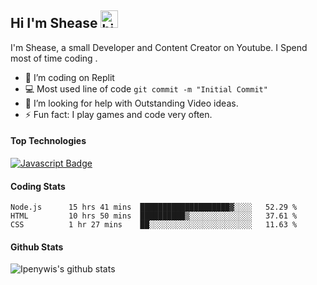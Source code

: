 ## Hi I'm Shease <img src="https://user-images.githubusercontent.com/1303154/88677602-1635ba80-d120-11ea-84d8-d263ba5fc3c0.gif" width="28px" alt="hi">

I'm Shease, a small Developer and Content Creator on Youtube. I Spend most of time coding .

<!-- TODO: Add last video link -->

- 🔭 I’m coding on Replit
- :computer: Most used line of code `git commit -m "Initial Commit"`
- 🤔 I’m looking for help with Outstanding Video ideas.
- ⚡ Fun fact: I play games and code very often.

#### Top Technologies

<!-- TODO: Make technologies links takes you to repositories -->

[![Javascript Badge](https://img.shields.io/badge/-Javascript-F0DB4F?style=for-the-badge&labelColor=black&logo=javascript&logoColor=F0DB4F)](#)

#### Coding Stats

<!--START_SECTION:waka-->
```text
Node.js      15 hrs 41 mins  ████████████████████▓░░░░   52.29 % 
HTML         10 hrs 50 mins  ██████████▒░░░░░░░░░░░░░░   37.61 % 
CSS          1 hr 27 mins    ██░░░░░░░░░░░░░░░░░░░░░░░   11.63 % 
```
<!--END_SECTION:waka-->

#### Github Stats

![Ipenywis's github stats](https://github-readme-stats.vercel.app/api?username=JanVGX&count_private=true&theme=tokyonight&hide=contribs,prs)


[reactplaylist]: https://www.youtube.com/watch?v=KxXXEL-k47Y&list=PLvXDmnBbOF7RnYiZvDwl2Pzcs2kfi10wd
[vscodetutorial]: https://www.youtube.com/watch?v=Bkie2ai8qeE&t=8s
[htmltutorial]: https://www.youtube.com/watch?v=VK6MXVxOsws&t=27s
[javascripttutorial]: https://www.youtube.com/watch?v=D-LHKvmX37E
